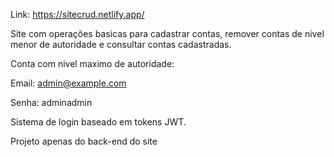 Link: https://sitecrud.netlify.app/

Site com operações basicas para cadastrar contas, remover contas de nivel menor de autoridade e consultar contas cadastradas.

Conta com nivel maximo de autoridade:

Email: admin@example.com

Senha: adminadmin

Sistema de login baseado em tokens JWT.

Projeto apenas do back-end do site
